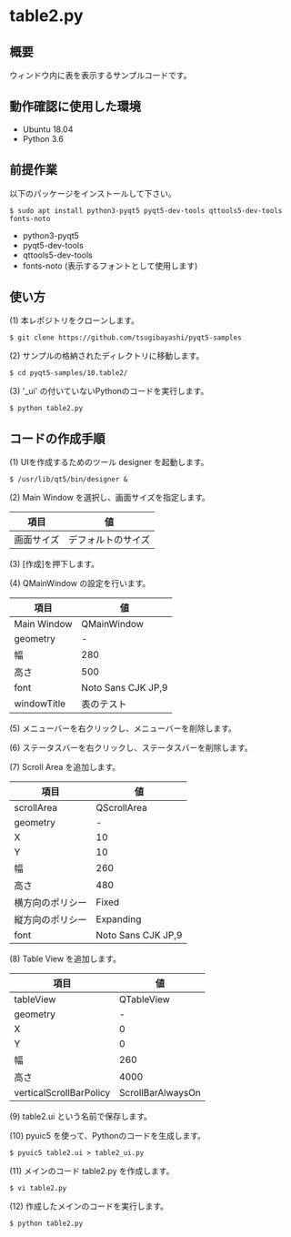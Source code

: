# table2.py

## 概要

ウィンドウ内に表を表示するサンプルコードです。

## 動作確認に使用した環境

- Ubuntu 18.04
- Python 3.6

## 前提作業

以下のパッケージをインストールして下さい。

    $ sudo apt install python3-pyqt5 pyqt5-dev-tools qttools5-dev-tools fonts-noto

* python3-pyqt5
* pyqt5-dev-tools
* qttools5-dev-tools
* fonts-noto (表示するフォントとして使用します)

## 使い方

(1) 本レポジトリをクローンします。

    $ git clone https://github.com/tsugibayashi/pyqt5-samples

(2) サンプルの格納されたディレクトリに移動します。

    $ cd pyqt5-samples/10.table2/

(3) '\_ui' の付いていないPythonのコードを実行します。

    $ python table2.py

## コードの作成手順

(1) UIを作成するためのツール designer を起動します。

    $ /usr/lib/qt5/bin/designer &

(2) Main Window を選択し、画面サイズを指定します。

| 項目 | 値 |
----|----
| 画面サイズ | デフォルトのサイズ |

(3) [作成]を押下します。

(4) QMainWindow の設定を行います。

| 項目 | 値 |
----|----
| Main Window | QMainWindow |
| geometry | - |
| 幅 | 280 |
| 高さ | 500 |
| font | Noto Sans CJK JP,9 |
| windowTitle | 表のテスト |

(5) メニューバーを右クリックし、メニューバーを削除します。

(6) ステータスバーを右クリックし、ステータスバーを削除します。

(7) Scroll Area を追加します。

| 項目 | 値 |
----|----
| scrollArea | QScrollArea |
| geometry | - |
| X | 10 |
| Y | 10 |
| 幅 | 260 |
| 高さ | 480 |
| 横方向のポリシー | Fixed |
| 縦方向のポリシー | Expanding |
| font | Noto Sans CJK JP,9 |

(8) Table View を追加します。

| 項目 | 値 |
----|----
| tableView | QTableView |
| geometry | - |
| X | 0 |
| Y | 0 |
| 幅 | 260 |
| 高さ | 4000 |
| verticalScrollBarPolicy | ScrollBarAlwaysOn |

(9) table2.ui という名前で保存します。

(10) pyuic5 を使って、Pythonのコードを生成します。

    $ pyuic5 table2.ui > table2_ui.py

(11) メインのコード table2.py を作成します。

    $ vi table2.py

(12) 作成したメインのコードを実行します。

    $ python table2.py

